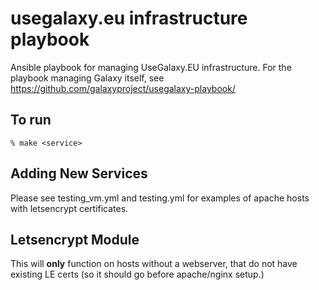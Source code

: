 # usegalaxy.eu infrastructure playbook

Ansible playbook for managing UseGalaxy.EU infrastructure. For the playbook
managing Galaxy itself, see https://github.com/galaxyproject/usegalaxy-playbook/

## To run

```shell
% make <service>
```

## Adding New Services

Please see testing_vm.yml and testing.yml for examples of apache hosts with letsencrypt certificates.

## Letsencrypt Module

This will **only** function on hosts without a webserver, that do not have existing LE certs (so it should go before apache/nginx setup.)
